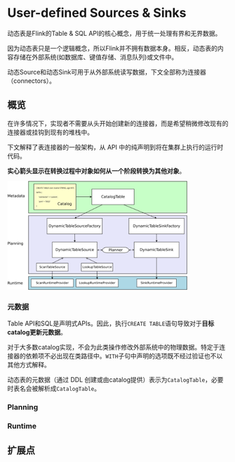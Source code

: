 # User-defined Sources & Sinks 

动态表是Flink的Table & SQL API的核心概念，用于统一处理有界和无界数据。

因为动态表只是一个逻辑概念，所以Flink并不拥有数据本身。相反，动态表的内容存储在外部系统(如数据库、键值存储、消息队列)或文件中。

动态Source和动态Sink可用于从外部系统读写数据，下文全部称为连接器（connectors）。

## 概览

在许多情况下，实现者不需要从头开始创建新的连接器，而是希望稍微修改现有的连接器或挂钩到现有的堆栈中。

下文解释了表连接器的一般架构，从 API 中的纯声明到将在集群上执行的运行时代码。

**实心箭头显示在转换过程中对象如何从一个阶段转换为其他对象**。

<img src="pics/table_connectors.svg" alt="Translation of table connectors" style="zoom: 40%;" />

### 元数据

Table API和SQL是声明式APIs。因此，执行`CREATE TABLE`语句导致对于**目标catalog更新元数据**。

对于大多数catalog实现，不会为此类操作修改外部系统中的物理数据。特定于连接器的依赖项不必出现在类路径中。`WITH`子句中声明的选项既不经过验证也不以其他方式解释。

动态表的元数据（通过 DDL 创建或由catalog提供）表示为`CatalogTable`，必要时表名会被解析成`CatalogTable`。



### Planning



### Runtime



## 扩展点